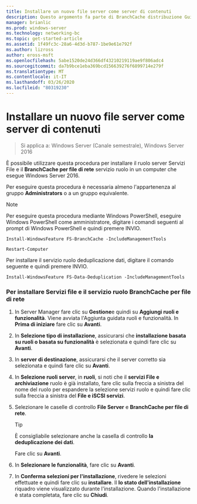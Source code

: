 ```yaml
---
title: Installare un nuovo file server come server di contenuti
description: Questo argomento fa parte di BranchCache distribuzione Guide per Windows Server 2016, che illustra come distribuire BranchCache in modalità cache distribuita e ospitato per ottimizzare l'utilizzo della larghezza di banda WAN nelle succursali
manager: brianlic
ms.prod: windows-server
ms.technology: networking-bc
ms.topic: get-started-article
ms.assetid: 1f49fc3c-28a6-4d3d-b787-1be9e61e792f
ms.author: lizross
author: eross-msft
ms.openlocfilehash: 5abe1520de24d366df43210219119ae9f806adc4
ms.sourcegitcommit: da7b9bce1eba369bcd156639276f6899714e279f
ms.translationtype: MT
ms.contentlocale: it-IT
ms.lasthandoff: 03/26/2020
ms.locfileid: "80319230"
---
```

# <a name="install-a-new-file-server-as-a-content-server"></a>Installare un nuovo file server come server di contenuti

>Si applica a: Windows Server (Canale semestrale), Windows Server 2016

È possibile utilizzare questa procedura per installare il ruolo server Servizi File e il **BranchCache per file di rete** servizio ruolo in un computer che esegue Windows Server 2016.  
  
Per eseguire questa procedura è necessaria almeno l'appartenenza al gruppo **Administrators** o a un gruppo equivalente.  
  
> [!NOTE]  
> Per eseguire questa procedura mediante Windows PowerShell, eseguire Windows PowerShell come amministratore, digitare i comandi seguenti al prompt di Windows PowerShell e quindi premere INVIO.  
>   
> `Install-WindowsFeature FS-BranchCache -IncludeManagementTools`  
>   
> `Restart-Computer`  
>   
> Per installare il servizio ruolo deduplicazione dati, digitare il comando seguente e quindi premere INVIO.  
>   
> `Install-WindowsFeature FS-Data-Deduplication -IncludeManagementTools`  
  
### <a name="to-install-file-services-and-the-branchcache-for-network-files-role-service"></a>Per installare Servizi file e il servizio ruolo BranchCache per file di rete  
  
1.  In Server Manager fare clic su **Gestione**e quindi su **Aggiungi ruoli e funzionalità**. Viene avviata l'Aggiunta guidata ruoli e funzionalità. In **Prima di iniziare** fare clic su **Avanti**.  
  
2.  In **Selezione tipo di installazione**, assicurarsi che **installazione basata su ruoli o basata su funzionalità** è selezionata e quindi fare clic su **Avanti**.  
  
3.  In **server di destinazione**, assicurarsi che il server corretto sia selezionata e quindi fare clic su **Avanti**.  
  
4.  In **Selezione ruoli server**, in **ruoli**, si noti che il **servizi File e archiviazione** ruolo è già installato, fare clic sulla freccia a sinistra del nome del ruolo per espandere la selezione servizi ruolo e quindi fare clic sulla freccia a sinistra del **File e iSCSI servizi**.  
  
5.  Selezionare le caselle di controllo **File Server** e **BranchCache per file di rete**.  
  
    > [!TIP]  
    > È consigliabile selezionare anche la casella di controllo **la deduplicazione dei dati**.
  
    Fare clic su **Avanti**.  
  
6.  In **Selezionare le funzionalità**, fare clic su **Avanti**.  
  
7.  In **Conferma selezioni per l'installazione**, rivedere le selezioni effettuate e quindi fare clic su **installare**. Il **lo stato dell'installazione** riquadro viene visualizzato durante l'installazione. Quando l'installazione è stata completata, fare clic su **Chiudi**.
